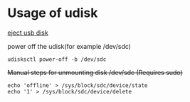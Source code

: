 # Usage of udisk

[eject usb disk](https://unix.stackexchange.com/questions/35508/eject-usb-drives-eject-command)

power off the udisk(for example /dev/sdc)

    udisksctl power-off -b /dev/sdc

~~Manual steps for unmounting disk /dev/sdc (Requires sudo)~~

    echo 'offline' > /sys/block/sdc/device/state
    echo '1' > /sys/block/sdc/device/delete
